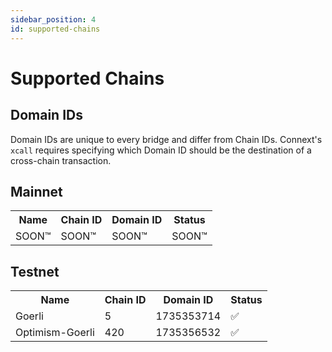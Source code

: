 ```yaml
---
sidebar_position: 4
id: supported-chains
---
```


# Supported Chains

## Domain IDs

Domain IDs are unique to every bridge and differ from Chain IDs. Connext's `xcall` requires specifying which Domain ID should be the destination of a cross-chain transaction.

## Mainnet

<table>
  <tr>
    <th>Name</th>
    <th>Chain ID</th>
    <th>Domain ID</th>
    <th>Status</th>
  </tr>
  <tr>
    <td>SOON™</td>
    <td>SOON™</td>
    <td>SOON™</td>
    <td>SOON™</td>
  </tr>
</table>

## Testnet

<table>
  <tr>
    <th>Name</th>
    <th>Chain ID</th>
    <th>Domain ID</th>
    <th>Status</th>
  </tr>
  <tr>
    <td>Goerli</td>
    <td>5</td>
    <td>1735353714</td>
    <td>✅</td>
  </tr>
  <tr>
    <td>Optimism-Goerli</td>
    <td>420</td>
    <td>1735356532</td>
    <td>✅</td>
  </tr>
</table>
